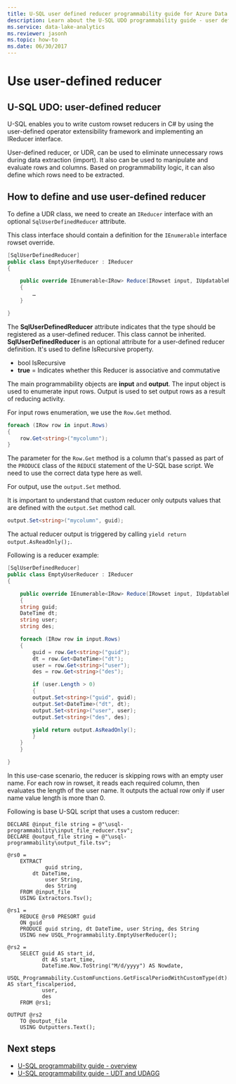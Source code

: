 ```yaml
---
title: U-SQL user defined reducer programmability guide for Azure Data Lake
description: Learn about the U-SQL UDO programmability guide - user defined reducer.
ms.service: data-lake-analytics
ms.reviewer: jasonh
ms.topic: how-to
ms.date: 06/30/2017
---
```


# Use user-defined reducer

## U-SQL UDO: user-defined reducer

U-SQL enables you to write custom rowset reducers in C# by using the user-defined operator extensibility framework and implementing an IReducer interface.

User-defined reducer, or UDR, can be used to eliminate unnecessary rows during data extraction (import). It also can be used to manipulate and evaluate rows and columns. Based on programmability logic, it can also define which rows need to be extracted.

## How to define and use user-defined reducer
To define a UDR class, we need to create an `IReducer` interface with an optional `SqlUserDefinedReducer` attribute.

This class interface should contain a definition for the `IEnumerable` interface rowset override.

```csharp
[SqlUserDefinedReducer]
public class EmptyUserReducer : IReducer
{

    public override IEnumerable<IRow> Reduce(IRowset input, IUpdatableRow output)
    {
	    …
    }

}
```

The **SqlUserDefinedReducer** attribute indicates that the type should be registered as a user-defined reducer. This class cannot be inherited.
**SqlUserDefinedReducer** is an optional attribute for a user-defined reducer definition. It's used to define IsRecursive property.

* bool     IsRecursive    
* **true**  = Indicates whether this Reducer is associative and commutative

The main programmability objects are **input** and **output**. The input object is used to enumerate input rows. Output is used to set output rows as a result of reducing activity.

For input rows enumeration, we use the `Row.Get` method.

```csharp
foreach (IRow row in input.Rows)
{
	row.Get<string>("mycolumn");
}
```

The parameter for the `Row.Get` method is a column that's passed as part of the `PRODUCE` class of the `REDUCE` statement of the U-SQL base script. We need to use the correct data type here as well.

For output, use the `output.Set` method.

It is important to understand that custom reducer only outputs values that are defined with the `output.Set` method call.

```csharp
output.Set<string>("mycolumn", guid);
```

The actual reducer output is triggered by calling `yield return output.AsReadOnly();`.

Following is a reducer example:

```csharp
[SqlUserDefinedReducer]
public class EmptyUserReducer : IReducer
{

    public override IEnumerable<IRow> Reduce(IRowset input, IUpdatableRow output)
    {
	string guid;
	DateTime dt;
	string user;
	string des;

	foreach (IRow row in input.Rows)
	{
	    guid = row.Get<string>("guid");
	    dt = row.Get<DateTime>("dt");
	    user = row.Get<string>("user");
	    des = row.Get<string>("des");

	    if (user.Length > 0)
	    {
		output.Set<string>("guid", guid);
		output.Set<DateTime>("dt", dt);
		output.Set<string>("user", user);
		output.Set<string>("des", des);

		yield return output.AsReadOnly();
	    }
	}
    }

}
```

In this use-case scenario, the reducer is skipping rows with an empty user name. For each row in rowset, it reads each required column, then evaluates the length of the user name. It outputs the actual row only if user name value length is more than 0.

Following is base U-SQL script that uses a custom reducer:

```usql
DECLARE @input_file string = @"\usql-programmability\input_file_reducer.tsv";
DECLARE @output_file string = @"\usql-programmability\output_file.tsv";

@rs0 =
	EXTRACT
            guid string,
	    dt DateTime,
            user String,
            des String
	FROM @input_file 
	USING Extractors.Tsv();

@rs1 =
    REDUCE @rs0 PRESORT guid
    ON guid  
    PRODUCE guid string, dt DateTime, user String, des String
    USING new USQL_Programmability.EmptyUserReducer();

@rs2 =
    SELECT guid AS start_id,
           dt AS start_time,
           DateTime.Now.ToString("M/d/yyyy") AS Nowdate,
           USQL_Programmability.CustomFunctions.GetFiscalPeriodWithCustomType(dt).ToString() AS start_fiscalperiod,
           user,
           des
    FROM @rs1;

OUTPUT @rs2 
	TO @output_file 
	USING Outputters.Text();
```

## Next steps
* [U-SQL programmability guide - overview](data-lake-analytics-u-sql-programmability-guide.md)
* [U-SQL programmability guide - UDT and UDAGG](data-lake-analytics-u-sql-programmability-guide-UDT-AGG.md)
